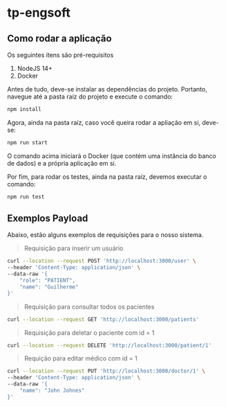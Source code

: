# tp-engsoft

## Como rodar a aplicação
Os seguintes itens são pré-requisitos
1. NodeJS 14+
2. Docker

Antes de tudo, deve-se instalar as dependências do projeto. Portanto, navegue até a pasta raíz do projeto e execute o comando:
```bash
npm install
```

Agora, ainda na pasta raíz, caso você queira rodar a apliação em si, deve-se:
```bash
npm run start
```

O comando acima iniciará o Docker (que contém uma instância do banco de dados) e a própria aplicação em si.

Por fim, para rodar os testes, ainda na pasta raíz, devemos executar o comando:
```bash
npm run test
```


## Exemplos Payload 

Abaixo, estão alguns exemplos de requisições para o nosso sistema.

> Requisição para inserir um usuário
```bash
curl --location --request POST 'http://localhost:3000/user' \
--header 'Content-Type: application/json' \
--data-raw '{
    "role": "PATIENT",
    "name": "Guilherme"
}'
```

> Requisição para consultar todos os pacientes
```bash
curl --location --request GET 'http://localhost:3000/patients'
```

> Requisição para deletar o paciente com id = 1
```bash
curl --location --request DELETE 'http://localhost:3000/patient/1'
```

> Requição para editar médico com id = 1
```bash
curl --location --request PUT 'http://localhost:3000/doctor/1' \
--header 'Content-Type: application/json' \
--data-raw '{
    "name": "John Johnes"
}'
```